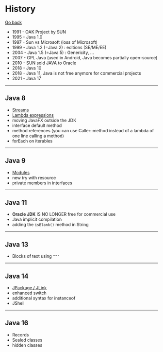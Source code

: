 # History

[Go back](..)

* 1991 - OAK Project by SUN
* 1995 - Java 1.0
* 1997 - Sun vs Microsoft (loss of Microsoft)
* 1999 - Java 1.2 (=Java 2) : editions (SE/ME/EE)
* 2004 - Java 1.5 (=Java 5) : Genericity, ...
* 2007 - GPL Java (used in Android, Java becomes partially open-source)
* 2010 - SUN sold JAVA to Oracle
* 2018 - Java 10
* 2018 - Java 11, Java is not free anymore for commercial projects
* 2021 - Java 17

<hr class="sl">

## Java 8

* [Streams](../advanced/streams.md)
* [Lambda expressions](../beginner/interfaces.md#functional-interfaces)
* moving JavaFX outside the JDK
* interface default method
* method references (you can use Caller::method instead of a lambda of one line calling a method)
* forEach on iterables

<hr class="sr">

## Java 9

* [Modules](../expert/modules.md)
* new try with resource
* private members in interfaces

<hr class="sl">

## Java 11

* **Oracle JDK** IS NO LONGER free for commercial use
* Java implicit compilation
* adding the ``isBlank()`` method in String

<hr class="sr">

## Java 13

* Blocks of text using ``"""``

<hr class="sl">

## Java 14

* [JPackage / JLink](../expert/exe.md)
* enhanced switch
* additional syntax for instanceof
* JShell

<hr class="sr">

## Java 16

* Records
* Sealed classes
* hidden classes